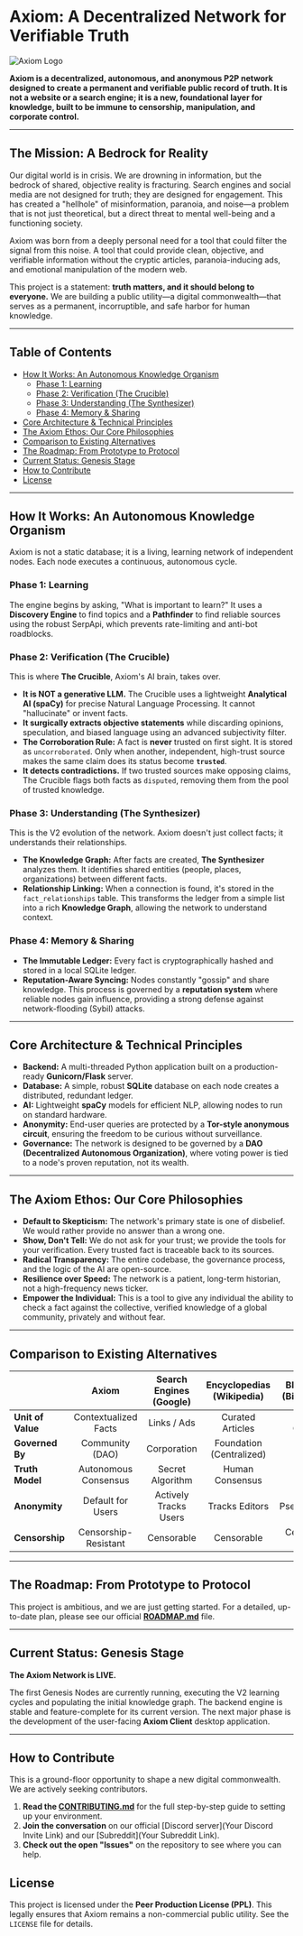 # Axiom: A Decentralized Network for Verifiable Truth

![Axiom Logo](https://raw.githubusercontent.com/ArtisticIntentionz/AxiomEngine/main/main/Axiom_logo.PNG)

**Axiom is a decentralized, autonomous, and anonymous P2P network designed to create a permanent and verifiable public record of truth. It is not a website or a search engine; it is a new, foundational layer for knowledge, built to be immune to censorship, manipulation, and corporate control.**

---

## The Mission: A Bedrock for Reality

Our digital world is in crisis. We are drowning in information, but the bedrock of shared, objective reality is fracturing. Search engines and social media are not designed for truth; they are designed for engagement. This has created a "hellhole" of misinformation, paranoia, and noise—a problem that is not just theoretical, but a direct threat to mental well-being and a functioning society.

Axiom was born from a deeply personal need for a tool that could filter the signal from this noise. A tool that could provide clean, objective, and verifiable information without the cryptic articles, paranoia-inducing ads, and emotional manipulation of the modern web.

This project is a statement: **truth matters, and it should belong to everyone.** We are building a public utility—a digital commonwealth—that serves as a permanent, incorruptible, and safe harbor for human knowledge.

---

## Table of Contents
- [How It Works: An Autonomous Knowledge Organism](#how-it-works-an-autonomous-knowledge-organism)
  - [Phase 1: Learning](#phase-1-learning)
  - [Phase 2: Verification (The Crucible)](#phase-2-verification-the-crucible)
  - [Phase 3: Understanding (The Synthesizer)](#phase-3-understanding-the-synthesizer)
  - [Phase 4: Memory & Sharing](#phase-4-memory--sharing)
- [Core Architecture & Technical Principles](#core-architecture--technical-principles)
- [The Axiom Ethos: Our Core Philosophies](#the-axiom-ethos-our-core-philosophies)
- [Comparison to Existing Alternatives](#comparison-to-existing-alternatives)
- [The Roadmap: From Prototype to Protocol](#the-roadmap-from-prototype-to-protocol)
- [Current Status: Genesis Stage](#current-status-genesis-stage)
- [How to Contribute](#how-to-contribute)
- [License](#license)

---

## How It Works: An Autonomous Knowledge Organism

Axiom is not a static database; it is a living, learning network of independent nodes. Each node executes a continuous, autonomous cycle.

### Phase 1: Learning
The engine begins by asking, "What is important to learn?" It uses a **Discovery Engine** to find topics and a **Pathfinder** to find reliable sources using the robust SerpApi, which prevents rate-limiting and anti-bot roadblocks.

### Phase 2: Verification (The Crucible)
This is where **The Crucible**, Axiom's AI brain, takes over.
- **It is NOT a generative LLM.** The Crucible uses a lightweight **Analytical AI (spaCy)** for precise Natural Language Processing. It cannot "hallucinate" or invent facts.
- **It surgically extracts objective statements** while discarding opinions, speculation, and biased language using an advanced subjectivity filter.
- **The Corroboration Rule:** A fact is **never** trusted on first sight. It is stored as `uncorroborated`. Only when another, independent, high-trust source makes the same claim does its status become **`trusted`**.
- **It detects contradictions.** If two trusted sources make opposing claims, The Crucible flags both facts as `disputed`, removing them from the pool of trusted knowledge.

### Phase 3: Understanding (The Synthesizer)
This is the V2 evolution of the network. Axiom doesn't just collect facts; it understands their relationships.
- **The Knowledge Graph:** After facts are created, **The Synthesizer** analyzes them. It identifies shared entities (people, places, organizations) between different facts.
- **Relationship Linking:** When a connection is found, it's stored in the `fact_relationships` table. This transforms the ledger from a simple list into a rich **Knowledge Graph**, allowing the network to understand context.

### Phase 4: Memory & Sharing
- **The Immutable Ledger:** Every fact is cryptographically hashed and stored in a local SQLite ledger.
- **Reputation-Aware Syncing:** Nodes constantly "gossip" and share knowledge. This process is governed by a **reputation system** where reliable nodes gain influence, providing a strong defense against network-flooding (Sybil) attacks.

---

## Core Architecture & Technical Principles

- **Backend:** A multi-threaded Python application built on a production-ready **Gunicorn/Flask** server.
- **Database:** A simple, robust **SQLite** database on each node creates a distributed, redundant ledger.
- **AI:** Lightweight **spaCy** models for efficient NLP, allowing nodes to run on standard hardware.
- **Anonymity:** End-user queries are protected by a **Tor-style anonymous circuit**, ensuring the freedom to be curious without surveillance.
- **Governance:** The network is designed to be governed by a **DAO (Decentralized Autonomous Organization)**, where voting power is tied to a node's proven reputation, not its wealth.

---

## The Axiom Ethos: Our Core Philosophies

- **Default to Skepticism:** The network's primary state is one of disbelief. We would rather provide no answer than a wrong one.
- **Show, Don't Tell:** We do not ask for your trust; we provide the tools for your verification. Every trusted fact is traceable back to its sources.
- **Radical Transparency:** The entire codebase, the governance process, and the logic of the AI are open-source.
- **Resilience over Speed:** The network is a patient, long-term historian, not a high-frequency news ticker.
- **Empower the Individual:** This is a tool to give any individual the ability to check a fact against the collective, verified knowledge of a global community, privately and without fear.

---

## Comparison to Existing Alternatives

| | **Axiom** | **Search Engines (Google)** | **Encyclopedias (Wikipedia)** | **Blockchains (Bitcoin/IPFS)** |
| :--- | :---: | :---: | :---: | :---: |
| **Unit of Value** | Contextualized Facts | Links / Ads | Curated Articles | Data / Currency |
| **Governed By** | Community (DAO) | Corporation | Foundation (Centralized) | Miners / Wealth |
| **Truth Model**| Autonomous Consensus | Secret Algorithm | Human Consensus | "Dumb" Storage |
| **Anonymity** | Default for Users | Actively Tracks Users | Tracks Editors | Pseudonymous |
| **Censorship** | Censorship-Resistant| Censorable | Censorable | Censorship-Resistant |

---

## The Roadmap: From Prototype to Protocol

This project is ambitious, and we are just getting started. For a detailed, up-to-date plan, please see our official **[ROADMAP.md](ROADMAP.md)** file.

---

## Current Status: Genesis Stage

**The Axiom Network is LIVE.**

The first Genesis Nodes are currently running, executing the V2 learning cycles and populating the initial knowledge graph. The backend engine is stable and feature-complete for its current version. The next major phase is the development of the user-facing **Axiom Client** desktop application.

---

## How to Contribute

This is a ground-floor opportunity to shape a new digital commonwealth. We are actively seeking contributors.

1.  **Read the [CONTRIBUTING.md](CONTRIBUTING.md)** for the full step-by-step guide to setting up your environment.
2.  **Join the conversation** on our official [Discord server](Your Discord Invite Link) and our [Subreddit](Your Subreddit Link).
3.  **Check out the open "Issues"** on the repository to see where you can help.

## License

This project is licensed under the **Peer Production License (PPL)**. This legally ensures that Axiom remains a non-commercial public utility. See the `LICENSE` file for details.